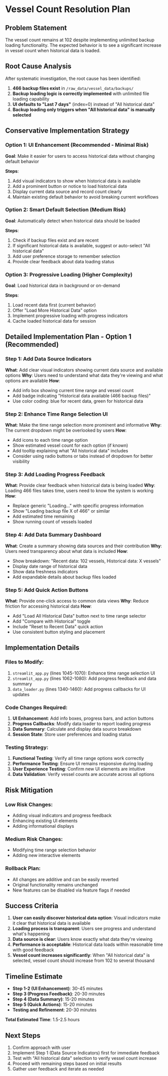 # Vessel Count Resolution Plan

## Problem Statement
The vessel count remains at 102 despite implementing unlimited backup loading functionality. The expected behavior is to see a significant increase in vessel count when historical data is loaded.

## Root Cause Analysis
After systematic investigation, the root cause has been identified:

1. **466 backup files exist** in `/raw_data/vessel_data/backups/`
2. **Backup loading logic is correctly implemented** with unlimited file loading capability
3. **UI defaults to "Last 7 days"** (index=0) instead of "All historical data"
4. **Backup loading only triggers when "All historical data" is manually selected**

## Conservative Implementation Strategy

### Option 1: UI Enhancement (Recommended - Minimal Risk)
**Goal**: Make it easier for users to access historical data without changing default behavior

**Steps**:
1. Add visual indicators to show when historical data is available
2. Add a prominent button or notice to load historical data
3. Display current data source and record count clearly
4. Maintain existing default behavior to avoid breaking current workflows

### Option 2: Smart Default Selection (Medium Risk)
**Goal**: Automatically detect when historical data should be loaded

**Steps**:
1. Check if backup files exist and are recent
2. If significant historical data is available, suggest or auto-select "All historical data"
3. Add user preference storage to remember selection
4. Provide clear feedback about data loading status

### Option 3: Progressive Loading (Higher Complexity)
**Goal**: Load historical data in background or on-demand

**Steps**:
1. Load recent data first (current behavior)
2. Offer "Load More Historical Data" option
3. Implement progressive loading with progress indicators
4. Cache loaded historical data for session

## Detailed Implementation Plan - Option 1 (Recommended)

### Step 1: Add Data Source Indicators
**What**: Add clear visual indicators showing current data source and available options
**Why**: Users need to understand what data they're viewing and what options are available
**How**: 
- Add info box showing current time range and vessel count
- Add badge indicating "Historical data available (466 backup files)"
- Use color coding: blue for recent data, green for historical data

### Step 2: Enhance Time Range Selection UI
**What**: Make the time range selection more prominent and informative
**Why**: The current dropdown might be overlooked by users
**How**:
- Add icons to each time range option
- Show estimated vessel count for each option (if known)
- Add tooltip explaining what "All historical data" includes
- Consider using radio buttons or tabs instead of dropdown for better visibility

### Step 3: Add Loading Progress Feedback
**What**: Provide clear feedback when historical data is being loaded
**Why**: Loading 466 files takes time, users need to know the system is working
**How**:
- Replace generic "Loading..." with specific progress information
- Show "Loading backup file X of 466" or similar
- Add estimated time remaining
- Show running count of vessels loaded

### Step 4: Add Data Summary Dashboard
**What**: Create a summary showing data sources and their contribution
**Why**: Users need transparency about what data is included
**How**:
- Show breakdown: "Recent data: 102 vessels, Historical data: X vessels"
- Display date range of historical data
- Show data freshness indicators
- Add expandable details about backup files loaded

### Step 5: Add Quick Action Buttons
**What**: Provide one-click access to common data views
**Why**: Reduce friction for accessing historical data
**How**:
- Add "Load All Historical Data" button next to time range selector
- Add "Compare with Historical" toggle
- Include "Reset to Recent Data" quick action
- Use consistent button styling and placement

## Implementation Details

### Files to Modify:
1. `streamlit_app.py` (lines 1045-1070): Enhance time range selection UI
2. `streamlit_app.py` (lines 1062-1080): Add progress feedback and data summary
3. `data_loader.py` (lines 1340-1460): Add progress callbacks for UI updates

### Code Changes Required:
1. **UI Enhancement**: Add info boxes, progress bars, and action buttons
2. **Progress Callbacks**: Modify data loader to report loading progress
3. **Data Summary**: Calculate and display data source breakdown
4. **Session State**: Store user preferences and loading status

### Testing Strategy:
1. **Functional Testing**: Verify all time range options work correctly
2. **Performance Testing**: Ensure UI remains responsive during loading
3. **User Experience Testing**: Confirm new UI elements are intuitive
4. **Data Validation**: Verify vessel counts are accurate across all options

## Risk Mitigation

### Low Risk Changes:
- Adding visual indicators and progress feedback
- Enhancing existing UI elements
- Adding informational displays

### Medium Risk Changes:
- Modifying time range selection behavior
- Adding new interactive elements

### Rollback Plan:
- All changes are additive and can be easily reverted
- Original functionality remains unchanged
- New features can be disabled via feature flags if needed

## Success Criteria

1. **User can easily discover historical data option**: Visual indicators make it clear that historical data is available
2. **Loading process is transparent**: Users see progress and understand what's happening
3. **Data source is clear**: Users know exactly what data they're viewing
4. **Performance is acceptable**: Historical data loads within reasonable time with good feedback
5. **Vessel count increases significantly**: When "All historical data" is selected, vessel count should increase from 102 to several thousand

## Timeline Estimate

- **Step 1-2 (UI Enhancement)**: 30-45 minutes
- **Step 3 (Progress Feedback)**: 20-30 minutes  
- **Step 4 (Data Summary)**: 15-20 minutes
- **Step 5 (Quick Actions)**: 15-20 minutes
- **Testing and Refinement**: 20-30 minutes

**Total Estimated Time**: 1.5-2.5 hours

## Next Steps

1. Confirm approach with user
2. Implement Step 1 (Data Source Indicators) first for immediate feedback
3. Test with "All historical data" selection to verify vessel count increase
4. Proceed with remaining steps based on initial results
5. Gather user feedback and iterate as needed